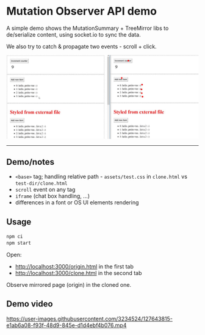 # Mutation Observer API demo

A simple demo shows the MutationSummary + TreeMirror libs to de/serialize content, using socket.io to sync the data.

We also try to catch & propagate two events - scroll + click.

![](https://raw.githubusercontent.com/parallelo3301/dom-cloner-demo/master/assets/demo.jpg)

---


## Demo/notes

- `<base>` tag; handling relative path - `assets/test.css` in `clone.html` vs `test-dir/clone.html`
- `scroll` event on any tag
- `iframe` (chat box handling, ...)
- differences in a font or OS UI elements rendering


## Usage

```sh
npm ci
npm start
```

Open:
- [http://localhost:3000/origin.html](http://localhost:3000/origin.html) in the first tab
- [http://localhost:3000/clone.html](http://localhost:3000/clone.html) in the second tab

Observe mirrored page (origin) in the cloned one.


## Demo video

https://user-images.githubusercontent.com/3234524/127643815-e1ab6a08-f93f-48d9-845e-d1d4ebf4b076.mp4
